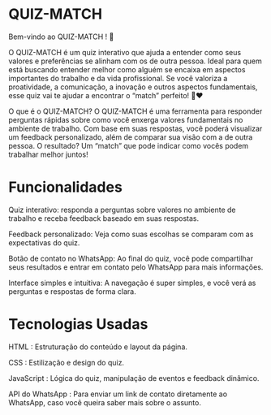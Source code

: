 
# QUIZ-MATCH
Bem-vindo ao QUIZ-MATCH ! 🚀

O QUIZ-MATCH é um quiz interativo que ajuda a entender como seus valores e preferências se alinham com os de outra pessoa. Ideal para quem está buscando entender melhor como alguém se encaixa em aspectos importantes do trabalho e da vida profissional. Se você valoriza a proatividade, a comunicação, a inovação e outros aspectos fundamentais, esse quiz vai te ajudar a encontrar o “match” perfeito! 💼❤️

O que é o QUIZ-MATCH?
O QUIZ-MATCH é uma ferramenta para responder perguntas rápidas sobre como você enxerga valores fundamentais no ambiente de trabalho. Com base em suas respostas, você poderá visualizar um feedback personalizado, além de comparar sua visão com a de outra pessoa. O resultado? Um “match” que pode indicar como vocês podem trabalhar melhor juntos!

# Funcionalidades
Quiz interativo: responda a perguntas sobre valores no ambiente de trabalho e receba feedback baseado em suas respostas.

Feedback personalizado: Veja como suas escolhas se comparam com as expectativas do quiz.

Botão de contato no WhatsApp: Ao final do quiz, você pode compartilhar seus resultados e entrar em contato pelo WhatsApp para mais informações.

Interface simples e intuitiva: A navegação é super simples, e você verá as perguntas e respostas de forma clara.

# Tecnologias Usadas
HTML : Estruturação do conteúdo e layout da página.

CSS : Estilização e design do quiz.

JavaScript : Lógica do quiz, manipulação de eventos e feedback dinâmico.

API do WhatsApp : Para enviar um link de contato diretamente ao WhatsApp, caso você queira saber mais sobre o assunto.
